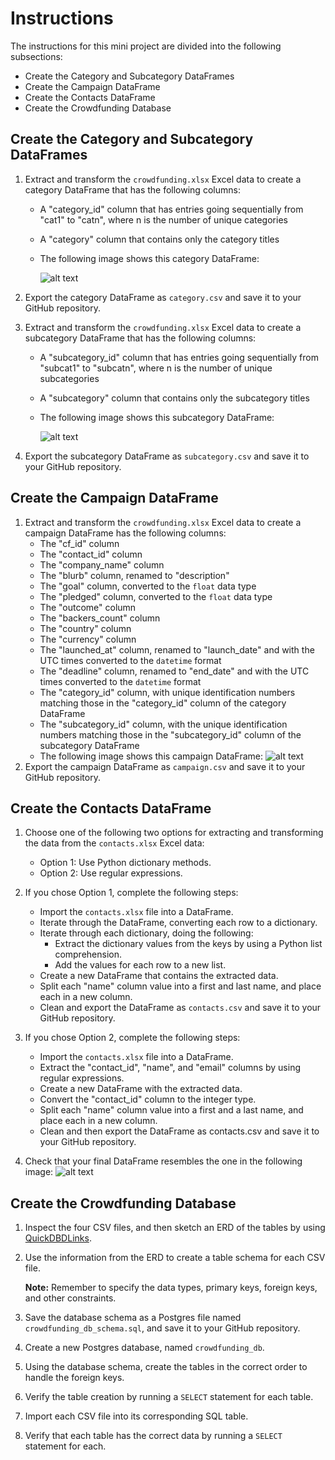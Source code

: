# Instructions
The instructions for this mini project are divided into the following subsections:
- Create the Category and Subcategory DataFrames
- Create the Campaign DataFrame
- Create the Contacts DataFrame
- Create the Crowdfunding Database

## Create the Category and Subcategory DataFrames
1. Extract and transform the `crowdfunding.xlsx` Excel data to create a category DataFrame that has the following columns:

    - A "category_id" column that has entries going sequentially from "cat1" to "catn", where n is the number of unique categories
    - A "category" column that contains only the category titles
    - The following image shows this category DataFrame:

        ![alt text](category_DataFrame.png)
2. Export the category DataFrame as `category.csv` and save it to your GitHub repository.

3. Extract and transform the `crowdfunding.xlsx` Excel data to create a subcategory DataFrame that has the following columns:

    - A "subcategory_id" column that has entries going sequentially from "subcat1" to "subcatn", where n is the number of unique subcategories

    - A "subcategory" column that contains only the subcategory titles

    - The following image shows this subcategory DataFrame:
    
        ![alt text](subcategory_DataFrame.png)
4. Export the subcategory DataFrame as `subcategory.csv` and save it to your GitHub repository.

## Create the Campaign DataFrame
1. Extract and transform the `crowdfunding.xlsx` Excel data to create a campaign DataFrame has the following columns:
    - The "cf_id" column
    - The "contact_id" column
    - The "company_name" column
    - The "blurb" column, renamed to "description"
    - The "goal" column, converted to the `float` data type
    - The "pledged" column, converted to the `float` data type
    - The "outcome" column
    - The "backers_count" column
    - The "country" column
    - The "currency" column
    - The "launched_at" column, renamed to "launch_date" and with the UTC times converted to the `datetime` format
    - The "deadline" column, renamed to "end_date" and with the UTC times converted to the `datetime` format
    - The "category_id" column, with unique identification numbers matching those in the "category_id" column of the category DataFrame
    - The "subcategory_id" column, with the unique identification numbers matching those in the "subcategory_id" column of the subcategory DataFrame
    - The following image shows this campaign DataFrame:
    ![alt text](campaign_DataFrame.png)
2. Export the campaign DataFrame as `campaign.csv` and save it to your GitHub repository.

## Create the Contacts DataFrame
1. Choose one of the following two options for extracting and transforming the data from the `contacts.xlsx` Excel data:
    - Option 1: Use Python dictionary methods.
    - Option 2: Use regular expressions.

2. If you chose Option 1, complete the following steps:
    - Import the `contacts.xlsx` file into a DataFrame.
    - Iterate through the DataFrame, converting each row to a dictionary.
    - Iterate through each dictionary, doing the following:
        - Extract the dictionary values from the keys by using a Python list comprehension.
        - Add the values for each row to a new list.
    - Create a new DataFrame that contains the extracted data.
    - Split each "name" column value into a first and last name, and place each in a new column.
    - Clean and export the DataFrame as `contacts.csv` and save it to your GitHub repository.

3. If you chose Option 2, complete the following steps:
    - Import the `contacts.xlsx` file into a DataFrame.
    - Extract the "contact_id", "name", and "email" columns by using regular expressions.
    - Create a new DataFrame with the extracted data.
    - Convert the "contact_id" column to the integer type.
    - Split each "name" column value into a first and a last name, and place each in a new column.
    - Clean and then export the DataFrame as contacts.csv and save it to your GitHub repository.

4. Check that your final DataFrame resembles the one in the following image:
    ![alt text](contact_DataFrame_final.png)
## Create the Crowdfunding Database
1. Inspect the four CSV files, and then sketch an ERD of the tables by using [QuickDBDLinks](https://www.quickdatabasediagrams.com/).

2. Use the information from the ERD to create a table schema for each CSV file.

    **Note:** Remember to specify the data types, primary keys, foreign keys, and other constraints.

3. Save the database schema as a Postgres file named `crowdfunding_db_schema.sql`, and save it to your GitHub repository.

4. Create a new Postgres database, named `crowdfunding_db`.

5. Using the database schema, create the tables in the correct order to handle the foreign keys.

6. Verify the table creation by running a `SELECT` statement for each table.

7. Import each CSV file into its corresponding SQL table.

8. Verify that each table has the correct data by running a `SELECT` statement for each.